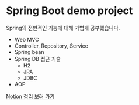 # Spring Boot demo project
Spring의 전반적인 기능에 대해 가볍게 공부했습니다.
- Web MVC
- Controller, Repository, Service
- Spring bean
- Spring DB 접근 기술
  - H2
  - JPA
  - JDBC
- AOP

[Notion 정리 보러 가기](https://www.notion.so/57c539f32d9f44f0a07a1901686ba793)
